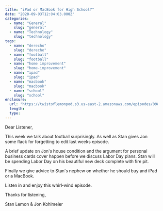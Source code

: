 ```yaml
---
title: "iPad or MacBook for High School?"
date: "2020-09-03T12:04:03.000Z"
categories:
  - name: "General"
    slug: "general"
  - name: "Technology"
    slug: "technology"
tags:
  - name: "derecho"
    slug: "derecho"
  - name: "football"
    slug: "football"
  - name: "home improvement"
    slug: "home-improvement"
  - name: "ipad"
    slug: "ipad"
  - name: "macbook"
    slug: "macbook"
  - name: "school"
    slug: "school"
enclosure:
  url: "https://twistoflemonpod.s3.us-east-2.amazonaws.com/episodes/098-lwatol-20200903.mp3"
  length:
  type:
---
```


Dear Listener,

This week we talk about football surprisingly. As well as Stan gives Jon some flack for forgetting to edit last weeks episode.

A brief update on Jon's house condition and the argument for personal business cards cover happen before we discuss Labor Day plans. Stan will be spending Labor Day on his beautiful new deck complete with fire pit.

Finally we give advice to Stan's nephew on whether he should buy and iPad or a MacBook.

Listen in and enjoy this whirl-wind episode.

Thanks for listening,

Stan Lemon & Jon Kohlmeier
